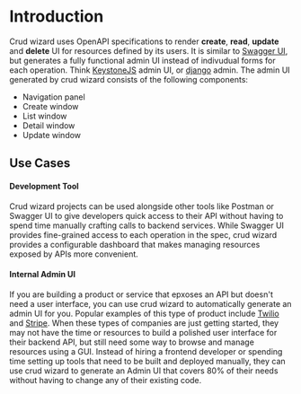 # Introduction

Crud wizard uses OpenAPI specifications to render **create**, **read**, **update** and **delete** UI for resources defined by its users. It is similar to [Swagger UI](https://swagger.io/tools/swagger-ui/), but generates a fully functional admin UI instead of indivudual forms for each operation. Think [KeystoneJS](https://keystonejs.com/) admin UI, or [django](https://www.djangoproject.com/) admin. The admin UI generated by crud wizard consists of the following components:

* Navigation panel
* Create window
* List window
* Detail window
* Update window

## Use Cases

#### Development Tool

Crud wizard projects can be used alongside other tools like Postman or Swagger UI to give developers quick access to their API without having to spend time manually crafting calls to backend services. While Swagger UI provides fine-grained access to each operation in the spec, crud wizard provides a configurable dashboard that makes managing resources exposed by APIs more convenient.

#### Internal Admin UI

If you are building a product or service that epxoses an API but doesn't need a user interface, you can use crud wizard to automatically generate an admin UI for you. Popular examples of this type of product include [Twilio](https://www.twilio.com/) and [Stripe](https://stripe.com/). When these types of companies are just getting started, they may not have the time or resources to build a polished user interface for their backend API, but still need some way to browse and manage resources using a GUI. Instead of hiring a frontend developer or spending time setting up tools that need to be built and deployed manually, they can use crud wizard to generate an Admin UI that covers 80% of their needs without having to change any of their existing code.